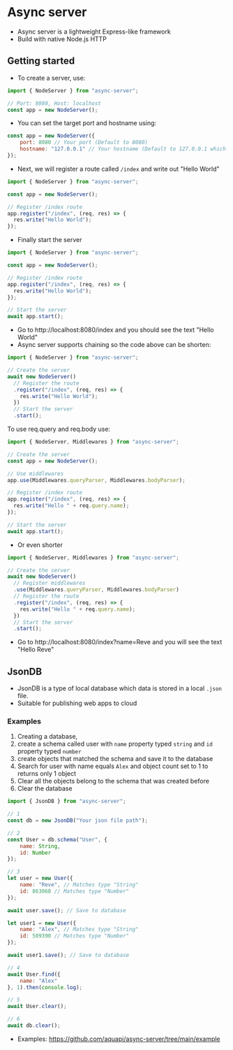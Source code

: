 # Async server

- Async server is a lightweight Express-like framework
- Build with native Node.js HTTP

## Getting started

- To create a server, use:

```javascript
import { NodeServer } from "async-server";

// Port: 8080, Host: localhost
const app = new NodeServer();
```

- You can set the target port and hostname using:

```javascript
const app = new NodeServer({
    port: 8080 // Your port (Default to 8080)
    hostname: "127.0.0.1" // Your hostname (Default to 127.0.0.1 which is localhost)
});
```

- Next, we will register a route called `/index` and write out "Hello World"

```javascript
import { NodeServer } from "async-server";

const app = new NodeServer();

// Register /index route
app.register("/index", (req, res) => {
  res.write("Hello World");
});
```

- Finally start the server

```javascript
import { NodeServer } from "async-server";

const app = new NodeServer();

// Register /index route
app.register("/index", (req, res) => {
  res.write("Hello World");
});

// Start the server
await app.start();
```

- Go to http://localhost:8080/index and you should see the text "Hello World"
- Async server supports chaining so the code above can be shorten:

```javascript
import { NodeServer } from "async-server";

// Create the server
await new NodeServer()
  // Register the route
  .register("/index", (req, res) => {
    res.write("Hello World");
  })
  // Start the server
  .start();
```

To use req.query and req.body use:

```javascript
import { NodeServer, Middlewares } from "async-server";

// Create the server
const app = new NodeServer();

// Use middlewares
app.use(Middlewares.queryParser, Middlewares.bodyParser);

// Register /index route
app.register("/index", (req, res) => {
  res.write("Hello " + req.query.name);
});

// Start the server
await app.start();
```

- Or even shorter

```javascript
import { NodeServer, Middlewares } from "async-server";

// Create the server
await new NodeServer()
  // Register middlewares
  .use(Middlewares.queryParser, Middlewares.bodyParser)
  // Register the route
  .register("/index", (req, res) => {
    res.write("Hello " + req.query.name);
  })
  // Start the server
  .start();
```

- Go to http://localhost:8080/index?name=Reve and you will see the text "Hello Reve"

## JsonDB

- JsonDB is a type of local database which data is stored in a local `.json` file.
- Suitable for publishing web apps to cloud

### Examples

1. Creating a database,
2. create a schema called user with `name` property typed `string` and `id` property typed `number`
3. create objects that matched the schema and save it to the database
4. Search for user with name equals `Alex` and object count set to 1 to returns only 1 object
5. Clear all the objects belong to the schema that was created before
6. Clear the database

```javascript
import { JsonDB } from "async-server";

// 1
const db = new JsonDB("Your json file path");

// 2
const User = db.schema("User", {
    name: String,
    id: Number
});

// 3
let user = new User({
    name: "Reve", // Matches type "String"
    id: 863068 // Matches type "Number"
});

await user.save(); // Save to database

let user1 = new User({
    name: "Alex", // Matches type "String"
    id: 509390 // Matches type "Number"
});

await user1.save(); // Save to database

// 4
await User.find({
    name: "Alex"
}, 1).then(console.log);

// 5
await User.clear();

// 6
await db.clear();
```

- Examples: https://github.com/aquapi/async-server/tree/main/example
